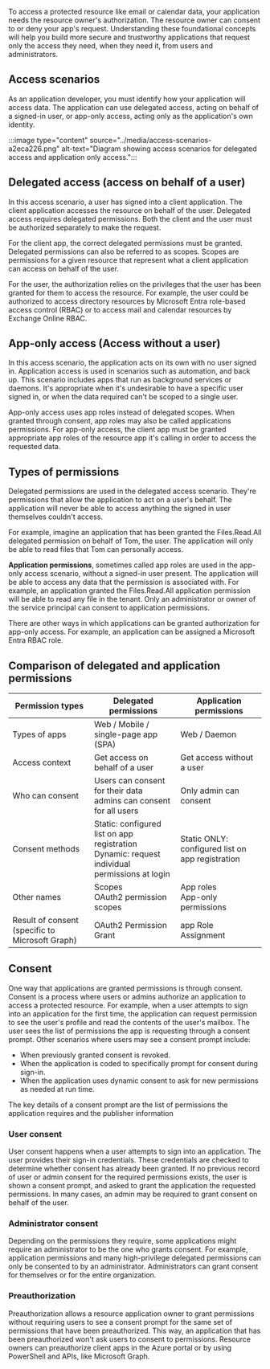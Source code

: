 To access a protected resource like email or calendar data, your application needs the resource owner's authorization. The resource owner can consent to or deny your app's request. Understanding these foundational concepts will help you build more secure and trustworthy applications that request only the access they need, when they need it, from users and administrators.

## Access scenarios

As an application developer, you must identify how your application will access data. The application can use delegated access, acting on behalf of a signed-in user, or app-only access, acting only as the application's own identity.

:::image type="content" source="../media/access-scenarios-a2eca226.png" alt-text="Diagram showing access scenarios for delegated access and application only access.":::


## Delegated access (access on behalf of a user)<br>

In this access scenario, a user has signed into a client application. The client application accesses the resource on behalf of the user. Delegated access requires delegated permissions. Both the client and the user must be authorized separately to make the request.

For the client app, the correct delegated permissions must be granted. Delegated permissions can also be referred to as scopes. Scopes are permissions for a given resource that represent what a client application can access on behalf of the user.<br>

For the user, the authorization relies on the privileges that the user has been granted for them to access the resource. For example, the user could be authorized to access directory resources by Microsoft Entra role-based access control (RBAC) or to access mail and calendar resources by Exchange Online RBAC.

## App-only access (Access without a user)

In this access scenario, the application acts on its own with no user signed in. Application access is used in scenarios such as automation, and back up. This scenario includes apps that run as background services or daemons. It's appropriate when it's undesirable to have a specific user signed in, or when the data required can't be scoped to a single user.

App-only access uses app roles instead of delegated scopes. When granted through consent, app roles may also be called applications permissions. For app-only access, the client app must be granted appropriate app roles of the resource app it's calling in order to access the requested data.

## Types of permissions

Delegated permissions are used in the delegated access scenario. They're permissions that allow the application to act on a user's behalf. The application will never be able to access anything the signed in user themselves couldn't access.

For example, imagine an application that has been granted the Files.Read.All delegated permission on behalf of Tom, the user. The application will only be able to read files that Tom can personally access.<br>

**Application permissions**, sometimes called app roles are used in the app-only access scenario, without a signed-in user present. The application will be able to access any data that the permission is associated with. For example, an application granted the Files.Read.All application permission will be able to read any file in the tenant. Only an administrator or owner of the service principal can consent to application permissions.<br>

There are other ways in which applications can be granted authorization for app-only access. For example, an application can be assigned a Microsoft Entra RBAC role.

## Comparison of delegated and application permissions

| **Permission types**                            | **Delegated permissions**                                                                       | **Application permissions**                      |
| ----------------------------------------------- | ----------------------------------------------------------------------------------------------- | ------------------------------------------------ |
| Types of apps                                   | Web / Mobile / single-page app (SPA)                                                            | Web / Daemon                                     |
| Access context                                  | Get access on behalf of a user                                                                  | Get access without a user                        |
| Who can consent                                 | Users can consent for their data<br>admins can consent for all users                            | Only admin can consent                           |
| Consent methods                                 | Static: configured list on app registration<br>Dynamic: request individual permissions at login | Static ONLY: configured list on app registration |
| Other names                                     | Scopes<br>OAuth2 permission scopes                                                              | App roles<br>App-only permissions                |
| Result of consent (specific to Microsoft Graph) | OAuth2 Permission Grant                                                                         | app Role Assignment                              |

## Consent

One way that applications are granted permissions is through consent. Consent is a process where users or admins authorize an application to access a protected resource. For example, when a user attempts to sign into an application for the first time, the application can request permission to see the user's profile and read the contents of the user's mailbox. The user sees the list of permissions the app is requesting through a consent prompt. Other scenarios where users may see a consent prompt include:

 -  When previously granted consent is revoked.<br>
 -  When the application is coded to specifically prompt for consent during sign-in.
 -  When the application uses dynamic consent to ask for new permissions as needed at run time.

The key details of a consent prompt are the list of permissions the application requires and the publisher information

### User consent

User consent happens when a user attempts to sign into an application. The user provides their sign-in credentials. These credentials are checked to determine whether consent has already been granted. If no previous record of user or admin consent for the required permissions exists, the user is shown a consent prompt, and asked to grant the application the requested permissions. In many cases, an admin may be required to grant consent on behalf of the user.

### Administrator consent

Depending on the permissions they require, some applications might require an administrator to be the one who grants consent. For example, application permissions and many high-privilege delegated permissions can only be consented to by an administrator. Administrators can grant consent for themselves or for the entire organization.

### Preauthorization

Preauthorization allows a resource application owner to grant permissions without requiring users to see a consent prompt for the same set of permissions that have been preauthorized. This way, an application that has been preauthorized won't ask users to consent to permissions. Resource owners can preauthorize client apps in the Azure portal or by using PowerShell and APIs, like Microsoft Graph.
